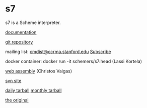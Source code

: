 # s7

s7 is a Scheme interpreter.

[documentation](https://ccrma.stanford.edu/software/snd/snd/s7.html)

[git repository](https://cm-gitlab.stanford.edu/bil/s7.git)

mailing list: cmdist@ccrma.stanford.edu
  [Subscribe](http://ccrma-mail.stanford.edu/mailman/listinfo/cmdist)

docker container: docker run -it schemers/s7:head (Lassi Kortela)

[web assembly](https://github.com/actonDev/s7-playground/) (Christos Vaigas)

[svn site](https://sourceforge.net/p/snd/svn1/)

[daily tarball](https://ccrma.stanford.edu/software/s7/s7.tar.gz)
[monthly tarball](https://ccrma.stanford.edu/software/s7/s7-6Sep20.tar.gz)

[the original](https://en.wikipedia.org/wiki/Sunbeam_S7_and_S8)
